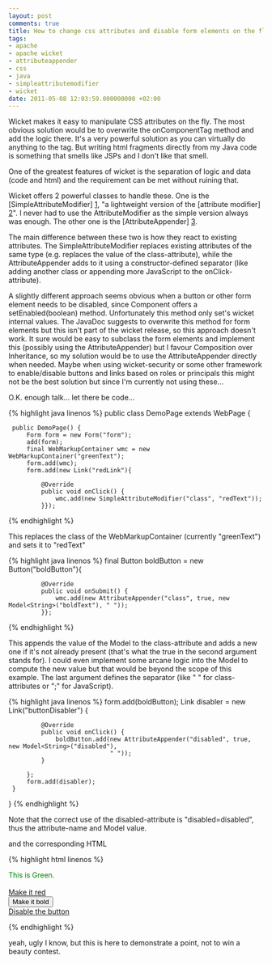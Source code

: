 ```yaml
---
layout: post
comments: true
title: How to change css attributes and disable form elements on the fly
tags:
- apache
- apache wicket
- attributeappender
- css
- java
- simpleattributemodifier
- wicket
date: 2011-05-08 12:03:59.000000000 +02:00
---
```

Wicket makes it easy to manipulate CSS attributes on the fly. The most obvious solution would be to overwrite the onComponentTag method and add the logic there. It's a very powerful solution as you can virtually do anything to the tag. But writing html fragments directly from my Java code is something that smells like JSPs and I don't like that smell.


One of the greatest features of wicket is the separation of logic and data (code and html) and the requirement can be met without ruining that.

Wicket offers 2 powerful classes to handle these. One is the [SimpleAttributeModifier] [1], "a lightweight version of the [attribute modifier] [2]". I never had to use the AttributeModifier as the simple version always was enough. The other one is the [AttributeAppender] [3].

The main difference between these two is how they react to existing attributes. The SimpleAttributeModifier replaces existing attributes of the same type (e.g. replaces the value of the class-attribute), while the AttributeAppender adds to it using a constructor-defined separator (like adding another class or appending more JavaScript to the onClick-attribute).

A slightly different approach seems obvious when a button or other form element needs to be disabled, since Component offers a setEnabled(boolean) method. Unfortunately this method only set's wicket internal values. The JavaDoc suggests to overwrite this method for form elements but this isn't part of the wicket release, so this approach doesn't work. It sure would be easy to subclass the form elements and implement this (possibly using the AttributeAppender) but I favour Composition over Inheritance, so my solution would be to use the AttributeAppender directly when needed. Maybe when using wicket-security or some other framework to enable/disable buttons and links based on roles or principals this might not be the best solution but since I'm currently not using these...

O.K. enough talk... let there be code...

{% highlight java linenos %} 
public class DemoPage extends WebPage {
 
     public DemoPage() {
         Form form = new Form("form");
         add(form);
         final WebMarkupContainer wmc = new WebMarkupContainer("greenText");
         form.add(wmc);
         form.add(new Link("redLink"){
 
             @Override
             public void onClick() {
                 wmc.add(new SimpleAttributeModifier("class", "redText"));
             }});
{% endhighlight %} 

This replaces the class of the WebMarkupContainer (currently "greenText") and sets it to "redText"

{% highlight java linenos %} 
        final Button boldButton = new Button("boldButton"){
 
             @Override
             public void onSubmit() {
                 wmc.add(new AttributeAppender("class", true, new Model<String>("boldText"), " "));
             }};
{% endhighlight %} 

This appends the value of the Model to the class-attribute and adds a new one if it's not already present (that's what the true in the second argument stands for). I could even implement some arcane logic into the Model to compute the new value but that would be beyond the scope of this example. The last argument defines the separator (like " " for class-attributes or ";" for JavaScript).


{% highlight java linenos %} 
         form.add(boldButton);
         Link disabler = new Link("buttonDisabler") {
 
             @Override
             public void onClick() {
                 boldButton.add(new AttributeAppender("disabled", true, new Model<String>("disabled"),
                                " "));                
             }
 
         };
         form.add(disabler);
     }

}
{% endhighlight %} 

Note that the correct use of the disabled-attribute is "disabled=disabled", thus the attribute-name and Model value.

and the corresponding HTML

{% highlight html linenos %} 
<html>
<head>
<style>
.redText {
    color: red;
    }
.greenText {
    color: green;
    }
.boldText {
    font-weight: bold;
    }
</style>
</head>
<body>
<form wicket:id="form">
<div class="greenText" wicket:id="greenText">This is Green.</div><br />
<a href="" wicket:id="redLink">Make it red</a><br />
<input type="submit" wicket:id="boldButton" value="Make it bold" /><br />
<a href="" wicket:id="buttonDisabler">Disable the button</a>
</form>
</body>
</html>
{% endhighlight %} 

yeah, ugly I know, but this is here to demonstrate a point, not to win a beauty contest.

[1]: "http://wicket.apache.org/apidocs/1.4/org/apache/wicket/behavior/SimpleAttributeModifier.html"
[2]: "http://wicket.apache.org/apidocs/1.4/org/apache/wicket/AttributeModifier.html"
[3]: "http://wicket.apache.org/apidocs/1.4/org/apache/wicket/behavior/AttributeAppender.html"